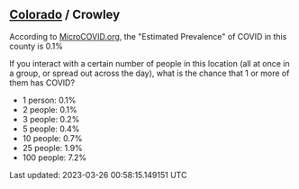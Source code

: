 
## [Colorado](/united-states/colorado) / Crowley

According to [MicroCOVID.org](http://microcovid.org),
the "Estimated Prevalence" of COVID in this county is 0.1%

If you interact with a certain number of people in this location
(all at once in a group, or spread out across the day), what is the chance that
1 or more of them has COVID?

- 1 person: 0.1%
- 2 people: 0.1%
- 3 people: 0.2%
- 5 people: 0.4%
- 10 people: 0.7%
- 25 people: 1.9%
- 100 people: 7.2%

Last updated: 2023-03-26 00:58:15.149151 UTC
